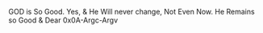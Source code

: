 GOD is So Good. Yes, & He Will never change, Not Even Now.
He Remains so Good & Dear
0x0A-Argc-Argv
